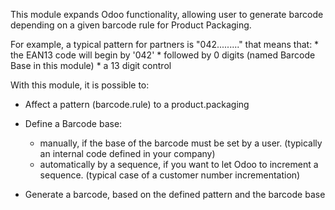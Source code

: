 This module expands Odoo functionality, allowing user to generate
barcode depending on a given barcode rule for Product Packaging.

For example, a typical pattern for partners is "042........." that means
that: \* the EAN13 code will begin by '042' \* followed by 0 digits
(named Barcode Base in this module) \* a 13 digit control

With this module, it is possible to:

- Affect a pattern (barcode.rule) to a product.packaging

- Define a Barcode base:  
  - manually, if the base of the barcode must be set by a user.
    (typically an internal code defined in your company)
  - automatically by a sequence, if you want to let Odoo to increment a
    sequence. (typical case of a customer number incrementation)

- Generate a barcode, based on the defined pattern and the barcode base

